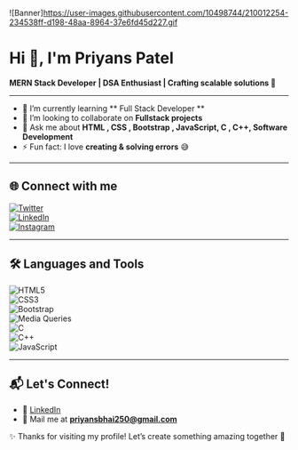 ![Banner]https://user-images.githubusercontent.com/10498744/210012254-234538ff-d198-48aa-8964-37e6fd45d227.gif

# Hi 👋, I'm Priyans Patel  
**MERN Stack Developer | DSA Enthusiast | Crafting scalable solutions 🚀**

---

- 🌱 I’m currently learning ** Full Stack Developer **  
- 👯 I’m looking to collaborate on **Fullstack projects**  
- 💬 Ask me about **HTML , CSS , Bootstrap , JavaScript, C , C++, Software Development**  
- ⚡ Fun fact: I love **creating & solving errors** 😅  

---

## 🌐 Connect with me  
[![Twitter](https://img.shields.io/badge/Twitter-1DA1F2?logo=twitter&logoColor=white)](https://twitter.com/yourusername)  
[![LinkedIn](https://img.shields.io/badge/LinkedIn-blue?logo=linkedin&logoColor=white)](https://linkedin.com/in/yourusername)  
[![Instagram](https://img.shields.io/badge/Instagram-E4405F?logo=instagram&logoColor=white)](https://instagram.com/yourusername)  

---

## 🛠 Languages and Tools
![HTML5](https://img.shields.io/badge/HTML5-E34F26?style=for-the-badge&logo=html5&logoColor=white)  
![CSS3](https://img.shields.io/badge/CSS3-1572B6?style=for-the-badge&logo=css3&logoColor=white)  
![Bootstrap](https://img.shields.io/badge/Bootstrap-563D7C?style=for-the-badge&logo=bootstrap&logoColor=white)  
![Media Queries](https://img.shields.io/badge/Media%20Queries-responsive?style=for-the-badge&logo=css3&logoColor=white)  
![C](https://img.shields.io/badge/C-00599C?style=for-the-badge&logo=c&logoColor=white)  
![C++](https://img.shields.io/badge/C++-00599C?style=for-the-badge&logo=c%2B%2B&logoColor=white)  
![JavaScript](https://img.shields.io/badge/JavaScript-F7DF1E?style=for-the-badge&logo=javascript&logoColor=black)  

---

## 📬 Let's Connect!  
- 💼 [LinkedIn](https://linkedin.com/in/priyanspatel23)  
- 📧 Mail me at **priyansbhai250@gmail.com**  

✨ Thanks for visiting my profile! Let’s create something amazing together 🚀
